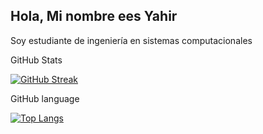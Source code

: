 ## Hola, Mi nombre ees Yahir
Soy estudiante de ingeniería en sistemas computacionales


GitHub Stats


[![GitHub Streak](https://github-readme-streak-stats.herokuapp.com?user=YahirRC&theme=dark&hide_border=FALSO&short_numbers=)](https://git.io/streak-stats)


GitHub language


[![Top Langs](https://github-readme-stats.vercel.app/api/top-langs/?username=anuraghazra&layout=pie&theme=dark)](https://github.com/anuraghazra/github-readme-stats)

